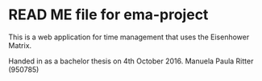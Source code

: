 # READ ME file for ema-project
This is a web application for time management that uses the Eisenhower Matrix.

Handed in as a bachelor thesis on 4th October 2016.
Manuela Paula Ritter (950785)
